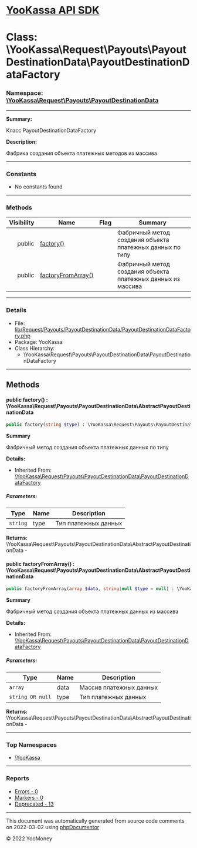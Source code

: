 # [YooKassa API SDK](../home.md)

# Class: \YooKassa\Request\Payouts\PayoutDestinationData\PayoutDestinationDataFactory
### Namespace: [\YooKassa\Request\Payouts\PayoutDestinationData](../namespaces/yookassa-request-payouts-payoutdestinationdata.md)
---
**Summary:**

Класс PayoutDestinationDataFactory

**Description:**

Фабрика создания объекта платежных методов из массива

---
### Constants
* No constants found

---
### Methods
| Visibility | Name | Flag | Summary |
| ----------:| ---- | ---- | ------- |
| public | [factory()](../classes/YooKassa-Request-Payouts-PayoutDestinationData-PayoutDestinationDataFactory.md#method_factory) |  | Фабричный метод создания объекта платежных данных по типу |
| public | [factoryFromArray()](../classes/YooKassa-Request-Payouts-PayoutDestinationData-PayoutDestinationDataFactory.md#method_factoryFromArray) |  | Фабричный метод создания объекта платежных данных из массива |

---
### Details
* File: [lib/Request/Payouts/PayoutDestinationData/PayoutDestinationDataFactory.php](../../lib/Request/Payouts/PayoutDestinationData/PayoutDestinationDataFactory.php)
* Package: YooKassa
* Class Hierarchy:
  * \YooKassa\Request\Payouts\PayoutDestinationData\PayoutDestinationDataFactory

---
## Methods
<a name="method_factory" class="anchor"></a>
#### public factory() : \YooKassa\Request\Payouts\PayoutDestinationData\AbstractPayoutDestinationData

```php
public factory(string $type) : \YooKassa\Request\Payouts\PayoutDestinationData\AbstractPayoutDestinationData
```

**Summary**

Фабричный метод создания объекта платежных данных по типу

**Details:**
* Inherited From: [\YooKassa\Request\Payouts\PayoutDestinationData\PayoutDestinationDataFactory](../classes/YooKassa-Request-Payouts-PayoutDestinationData-PayoutDestinationDataFactory.md)

##### Parameters:
| Type | Name | Description |
| ---- | ---- | ----------- |
| <code lang="php">string</code> | type  | Тип платежных данных |

**Returns:** \YooKassa\Request\Payouts\PayoutDestinationData\AbstractPayoutDestinationData - 


<a name="method_factoryFromArray" class="anchor"></a>
#### public factoryFromArray() : \YooKassa\Request\Payouts\PayoutDestinationData\AbstractPayoutDestinationData

```php
public factoryFromArray(array $data, string|null $type = null) : \YooKassa\Request\Payouts\PayoutDestinationData\AbstractPayoutDestinationData
```

**Summary**

Фабричный метод создания объекта платежных данных из массива

**Details:**
* Inherited From: [\YooKassa\Request\Payouts\PayoutDestinationData\PayoutDestinationDataFactory](../classes/YooKassa-Request-Payouts-PayoutDestinationData-PayoutDestinationDataFactory.md)

##### Parameters:
| Type | Name | Description |
| ---- | ---- | ----------- |
| <code lang="php">array</code> | data  | Массив платежных данных |
| <code lang="php">string OR null</code> | type  | Тип платежных данных |

**Returns:** \YooKassa\Request\Payouts\PayoutDestinationData\AbstractPayoutDestinationData - 



---

### Top Namespaces

* [\YooKassa](../namespaces/yookassa.md)

---

### Reports
* [Errors - 0](../reports/errors.md)
* [Markers - 0](../reports/markers.md)
* [Deprecated - 13](../reports/deprecated.md)

---

This document was automatically generated from source code comments on 2022-03-02 using [phpDocumentor](http://www.phpdoc.org/)

&copy; 2022 YooMoney